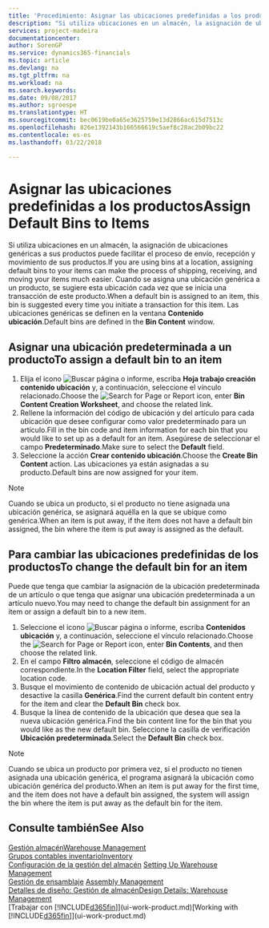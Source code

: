```yaml
---
title: 'Procedimiento: Asignar las ubicaciones predefinidas a los productos | Documentos de Microsoft'
description: "Si utiliza ubicaciones en un almacén, la asignación de ubicaciones genéricas a sus productos puede facilitar el proceso de envío, recepción y movimiento de sus productos. Cuando se asigna una ubicación genérica a un producto, se sugiere esta ubicación cada vez que se inicia una transacción de este producto."
services: project-madeira
documentationcenter: 
author: SorenGP
ms.service: dynamics365-financials
ms.topic: article
ms.devlang: na
ms.tgt_pltfrm: na
ms.workload: na
ms.search.keywords: 
ms.date: 09/08/2017
ms.author: sgroespe
ms.translationtype: HT
ms.sourcegitcommit: bec0619be0a65e3625759e13d2866ac615d7513c
ms.openlocfilehash: 826e1392143b166566619c5aef8c28ac2b09bc22
ms.contentlocale: es-es
ms.lasthandoff: 03/22/2018

---
```

# <a name="assign-default-bins-to-items"></a><span data-ttu-id="bc09a-104">Asignar las ubicaciones predefinidas a los productos</span><span class="sxs-lookup"><span data-stu-id="bc09a-104">Assign Default Bins to Items</span></span>
<span data-ttu-id="bc09a-105">Si utiliza ubicaciones en un almacén, la asignación de ubicaciones genéricas a sus productos puede facilitar el proceso de envío, recepción y movimiento de sus productos.</span><span class="sxs-lookup"><span data-stu-id="bc09a-105">If you are using bins at a location, assigning default bins to your items can make the process of shipping, receiving, and moving your items much easier.</span></span> <span data-ttu-id="bc09a-106">Cuando se asigna una ubicación genérica a un producto, se sugiere esta ubicación cada vez que se inicia una transacción de este producto.</span><span class="sxs-lookup"><span data-stu-id="bc09a-106">When a default bin is assigned to an item, this bin is suggested every time you initiate a transaction for this item.</span></span> <span data-ttu-id="bc09a-107">Las ubicaciones genéricas se definen en la ventana **Contenido ubicación**.</span><span class="sxs-lookup"><span data-stu-id="bc09a-107">Default bins are defined in the **Bin Content** window.</span></span>  

## <a name="to-assign-a-default-bin-to-an-item"></a><span data-ttu-id="bc09a-108">Asignar una ubicación predeterminada a un producto</span><span class="sxs-lookup"><span data-stu-id="bc09a-108">To assign a default bin to an item</span></span>
1.  <span data-ttu-id="bc09a-109">Elija el icono ![Buscar página o informe](media/ui-search/search_small.png "icono Buscar página o informe"), escriba **Hoja trabajo creación contenido ubicación** y, a continuación, seleccione el vínculo relacionado.</span><span class="sxs-lookup"><span data-stu-id="bc09a-109">Choose the ![Search for Page or Report](media/ui-search/search_small.png "Search for Page or Report icon") icon, enter **Bin Content Creation Worksheet**, and choose the related link.</span></span>  
2.  <span data-ttu-id="bc09a-110">Rellene la información del código de ubicación y del artículo para cada ubicación que desee configurar como valor predeterminado para un artículo.</span><span class="sxs-lookup"><span data-stu-id="bc09a-110">Fill in the bin code and item information for each bin that you would like to set up as a default for an item.</span></span> <span data-ttu-id="bc09a-111">Asegúrese de seleccionar el campo **Predeterminado**.</span><span class="sxs-lookup"><span data-stu-id="bc09a-111">Make sure to select the **Default** field.</span></span>  
3.  <span data-ttu-id="bc09a-112">Seleccione la acción **Crear contenido ubicación**.</span><span class="sxs-lookup"><span data-stu-id="bc09a-112">Choose the **Create Bin Content** action.</span></span> <span data-ttu-id="bc09a-113">Las ubicaciones ya están asignadas a su producto.</span><span class="sxs-lookup"><span data-stu-id="bc09a-113">Default bins are now assigned for your item.</span></span>  

> [!NOTE]  
>  <span data-ttu-id="bc09a-114">Cuando se ubica un producto, si el producto no tiene asignada una ubicación genérica, se asignará aquélla en la que se ubique como genérica.</span><span class="sxs-lookup"><span data-stu-id="bc09a-114">When an item is put away, if the item does not have a default bin assigned, the bin where the item is put away is assigned as the default.</span></span>  

## <a name="to-change-the-default-bin-for-an-item"></a><span data-ttu-id="bc09a-115">Para cambiar las ubicaciones predefinidas de los productos</span><span class="sxs-lookup"><span data-stu-id="bc09a-115">To change the default bin for an item</span></span>  
<span data-ttu-id="bc09a-116">Puede que tenga que cambiar la asignación de la ubicación predeterminada de un artículo o que tenga que asignar una ubicación predeterminada a un artículo nuevo.</span><span class="sxs-lookup"><span data-stu-id="bc09a-116">You may need to change the default bin assignment for an item or assign a default bin to a new item.</span></span>    
1.  <span data-ttu-id="bc09a-117">Seleccione el icono ![Buscar página o informe](media/ui-search/search_small.png "icono Buscar página o informe"), escriba **Contenidos ubicación** y, a continuación, seleccione el vínculo relacionado.</span><span class="sxs-lookup"><span data-stu-id="bc09a-117">Choose the ![Search for Page or Report](media/ui-search/search_small.png "Search for Page or Report icon") icon, enter **Bin Contents**, and then choose the related link.</span></span>  
2.  <span data-ttu-id="bc09a-118">En el campo **Filtro almacén**, seleccione el código de almacén correspondiente.</span><span class="sxs-lookup"><span data-stu-id="bc09a-118">In the **Location Filter** field, select the appropriate location code.</span></span>  
3.  <span data-ttu-id="bc09a-119">Busque el movimiento de contenido de ubicación actual del producto y desactive la casilla **Genérica**.</span><span class="sxs-lookup"><span data-stu-id="bc09a-119">Find the current default bin content entry for the item and clear the **Default Bin** check box.</span></span>  
4.  <span data-ttu-id="bc09a-120">Busque la línea de contenido de la ubicación que desea que sea la nueva ubicación genérica.</span><span class="sxs-lookup"><span data-stu-id="bc09a-120">Find the bin content line for the bin that you would like as the new default bin.</span></span> <span data-ttu-id="bc09a-121">Seleccione la casilla de verificación **Ubicación predeterminada**.</span><span class="sxs-lookup"><span data-stu-id="bc09a-121">Select the **Default Bin** check box.</span></span>  

> [!NOTE]  
>  <span data-ttu-id="bc09a-122">Cuando se ubica un producto por primera vez, si el producto no tienen asignada una ubicación genérica, el programa asignará la ubicación como ubicación genérica del producto.</span><span class="sxs-lookup"><span data-stu-id="bc09a-122">When an item is put away for the first time, and the item does not have a default bin assigned, the system will assign the bin where the item is put away as the default bin for the item.</span></span>  

## <a name="see-also"></a><span data-ttu-id="bc09a-123">Consulte también</span><span class="sxs-lookup"><span data-stu-id="bc09a-123">See Also</span></span>  
[<span data-ttu-id="bc09a-124">Gestión almacén</span><span class="sxs-lookup"><span data-stu-id="bc09a-124">Warehouse Management</span></span>](warehouse-manage-warehouse.md)  
[<span data-ttu-id="bc09a-125">Grupos contables inventario</span><span class="sxs-lookup"><span data-stu-id="bc09a-125">Inventory</span></span>](inventory-manage-inventory.md)  
<span data-ttu-id="bc09a-126">[Configuración de la gestión del almacén](warehouse-setup-warehouse.md)   </span><span class="sxs-lookup"><span data-stu-id="bc09a-126">[Setting Up Warehouse Management](warehouse-setup-warehouse.md)   </span></span>  
<span data-ttu-id="bc09a-127">[Gestión de ensamblaje](assembly-assemble-items.md)  </span><span class="sxs-lookup"><span data-stu-id="bc09a-127">[Assembly Management](assembly-assemble-items.md)  </span></span>  
[<span data-ttu-id="bc09a-128">Detalles de diseño: Gestión de almacén</span><span class="sxs-lookup"><span data-stu-id="bc09a-128">Design Details: Warehouse Management</span></span>](design-details-warehouse-management.md)  
<span data-ttu-id="bc09a-129">[Trabajar con [!INCLUDE[d365fin](includes/d365fin_md.md)]](ui-work-product.md)</span><span class="sxs-lookup"><span data-stu-id="bc09a-129">[Working with [!INCLUDE[d365fin](includes/d365fin_md.md)]](ui-work-product.md)</span></span>

